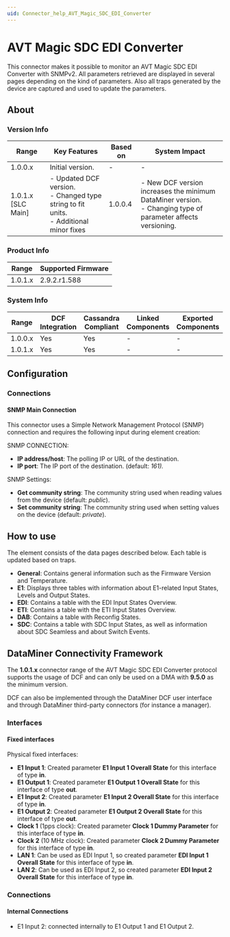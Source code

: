 ```yaml
---
uid: Connector_help_AVT_Magic_SDC_EDI_Converter
---
```


# AVT Magic SDC EDI Converter

This connector makes it possible to monitor an AVT Magic SDC EDI Converter with SNMPv2. All parameters retrieved are displayed in several pages depending on the kind of parameters. Also all traps generated by the device are captured and used to update the parameters.

## About

### Version Info

| Range | Key Features | Based on | System Impact |
|--|--|--|--|
| 1.0.0.x | Initial version. | - | - |
| 1.0.1.x [SLC Main] | - Updated DCF version. <br>- Changed type string to fit units. <br>- Additional minor fixes | 1.0.0.4 | - New DCF version increases the minimum DataMiner version. <br>- Changing type of parameter affects versioning. |

### Product Info

| Range     | Supported Firmware     |
|-----------|------------------------|
| 1.0.1.x   | 2.9.2.r1.588           |

### System Info

| Range     | DCF Integration     | Cassandra Compliant     | Linked Components     | Exported Components     |
|-----------|---------------------|-------------------------|-----------------------|-------------------------|
| 1.0.0.x   | Yes                 | Yes                     | -                     | -                       |
| 1.0.1.x   | Yes                 | Yes                     | -                     | -                       |

## Configuration

### Connections

#### SNMP Main Connection

This connector uses a Simple Network Management Protocol (SNMP) connection and requires the following input during element creation:

SNMP CONNECTION:

- **IP address/host**: The polling IP or URL of the destination.
- **IP port**: The IP port of the destination. (default: *161).*

SNMP Settings:

- **Get community string**: The community string used when reading values from the device (default: *public*).
- **Set community string**: The community string used when setting values on the device (default: *private*).

## How to use

The element consists of the data pages described below. Each table is updated based on traps.

- **General**: Contains general information such as the Firmware Version and Temperature.
- **E1**: Displays three tables with information about E1-related Input States, Levels and Output States.
- **EDI**: Contains a table with the EDI Input States Overview.
- **ETI**: Contains a table with the ETI Input States Overview.
- **DAB**: Contains a table with Reconfig States.
- **SDC**: Contains a table with SDC Input States, as well as information about SDC Seamless and about Switch Events.

## DataMiner Connectivity Framework

The **1.0.1.x** connector range of the AVT Magic SDC EDI Converter protocol supports the usage of DCF and can only be used on a DMA with **9.5.0** as the minimum version.

DCF can also be implemented through the DataMiner DCF user interface and through DataMiner third-party connectors (for instance a manager).

### Interfaces

#### Fixed interfaces

Physical fixed interfaces:

- **E1 Input 1**: Created parameter **E1 Input 1 Overall State** for this interface of type **in**.
- **E1 Output 1**: Created parameter **E1 Output 1 Overall State** for this interface of type **out**.
- **E1 Input 2**: Created parameter **E1 Input 2 Overall State** for this interface of type **in**.
- **E1 Output 2**: Created parameter **E1 Output 2 Overall State** for this interface of type **out**.
- **Clock 1** (1pps clock): Created parameter **Clock 1 Dummy Parameter** for this interface of type **in**.
- **Clock 2** (10 MHz clock): Created parameter **Clock 2 Dummy Parameter** for this interface of type **in**.
- **LAN 1**: Can be used as EDI Input 1, so created parameter **EDI Input 1 Overall State** for this interface of type **in**.
- **LAN 2**: Can be used as EDI Input 2, so created parameter **EDI Input 2 Overall State** for this interface of type **in**.

### Connections

#### Internal Connections

- E1 Input 2: connected internally to E1 Output 1 and E1 Output 2.
